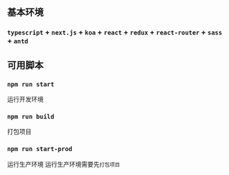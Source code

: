## 基本环境

### `typescript` + `next.js` + `koa` + `react` + `redux` + `react-router` + `sass` + `antd`

## 可用脚本

### `npm run start`

运行开发环境

### `npm run build`

打包项目

### `npm run start-prod`

运行生产环境 运行生产环境需要先`打包项目`
